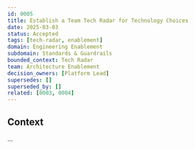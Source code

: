 ```yaml
---
id: 0005
title: Establish a Team Tech Radar for Technology Choices
date: 2025-03-03
status: Accepted
tags: [tech-radar, enablement]
domain: Engineering Enablement
subdomain: Standards & Guardrails
bounded_context: Tech Radar
team: Architecture Enablement
decision_owners: [Platform Lead]
supersedes: []
superseded_by: []
related: [0003, 0004]
---
```


## Context
...

